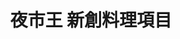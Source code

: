 ---
title: "夜市王 新創料理項目"
description: "全台夜市王美食賽事資訊，新創料理項目排名與店家資訊。"
keywords:
  - 夜市王
  - 台灣美食
  - 新創料理
custom_css: "/css/events/the-king-of-night-market/single-event-list.css"
type: "the-king-of-night-market"
layout: "single-event-list"
datePublished: "2025-06-02"
dateModified: "2025-06-15"
image: "/images/events/the-king-of-night-market/innovative-dishes.png"

events:
  - type: "新創料理"
    rank: "第一名"
    name: "捲捲村"
    address: "台北市中正區中華路二段313巷5弄20-1號"
    city: "台北市"
    nightMarket: "南機場夜市"
    google_map: "https://maps.app.goo.gl/bvqdDjeLCw3hrEZHA"
    footinder: "https://footinder.com.tw/%E5%8F%B0%E5%8C%97%E5%B8%82%E4%B8%AD%E6%AD%A3%E5%8D%80/119586/"
    description: "夜市王新創料理項目，第一名，南機場夜市捲捲村"
  - type: "新創料理"
    rank: "第二名"
    name: "強蛋餅(E79)"
    address: "花蓮縣花蓮市明義街E79"
    city: "花蓮縣"
    nightMarket: "東大門夜市"
    google_map: "https://maps.app.goo.gl/imv7R7SK6SbX8nix5"
    footinder: "https://footinder.com.tw/%E8%8A%B1%E8%93%AE%E7%B8%A3%E8%8A%B1%E8%93%AE%E5%B8%82/121700/"
    description: "夜市王新創料理項目，第二名，東大門夜市強蛋餅"
  - type: "新創料理"
    rank: "第三名"
    name: "薯小二馬鈴薯煎餅-瑞豐總店"
    address: "高雄市鼓山區裕誠路1128號"
    city: "高雄市"
    nightMarket: "瑞豐夜市"
    google_map: "https://maps.app.goo.gl/AcXLGes8vHnWKcAU8"
    footinder: "https://footinder.com.tw/%E9%AB%98%E9%9B%84%E5%B8%82%E9%BC%93%E5%B1%B1%E5%8D%80/362077/"
    description: "夜市王新創料理項目，第三名，瑞豐夜市薯小二馬鈴薯煎餅-瑞豐總店"
  - type: "新創料理"
    rank: "第四名"
    name: "桐生日式可麗餅"
    address: "台中市北區一中街179巷1號"
    city: "台中市"
    nightMarket: "一中街夜市"
    google_map: "https://maps.app.goo.gl/z1LyQ2dEUJ4BTfWt9"
    footinder: "https://footinder.com.tw/%E5%8F%B0%E4%B8%AD%E5%B8%82%E5%8C%97%E5%8D%80/137870/"
    description: "夜市王新創料理項目，第四名，一中街夜市桐生日式可麗餅"
---